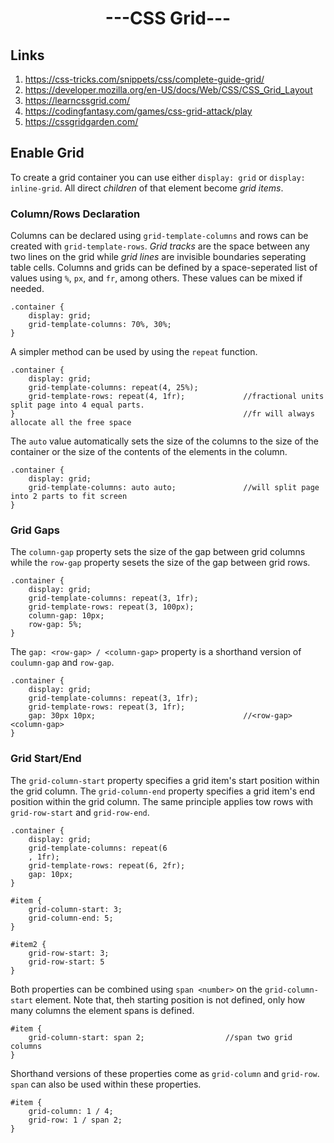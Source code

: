 <h1 align=center>---CSS Grid---</h1>

## Links

1. https://css-tricks.com/snippets/css/complete-guide-grid/
2. https://developer.mozilla.org/en-US/docs/Web/CSS/CSS_Grid_Layout
3. https://learncssgrid.com/
4. https://codingfantasy.com/games/css-grid-attack/play
5. https://cssgridgarden.com/

## Enable Grid
To create a grid container you can use either ```display: grid``` or ```display: inline-grid```. All direct <em>children</em> of that element become <em>grid items</em>.


### Column/Rows Declaration
Columns can be declared using ```grid-template-columns``` and rows can be created with ```grid-template-rows```. <em>Grid tracks</em> are the space between any two lines on the grid while <em>grid lines</em> are invisible boundaries seperating table cells. Columns and grids can be defined by a space-seperated list of values using ```%```, ```px```, and ```fr```, among others. These values can be mixed if needed.

    .container {
        display: grid;
        grid-template-columns: 70%, 30%;
    }

A simpler method can be used by using the ```repeat``` function.

    .container {
        display: grid;
        grid-template-columns: repeat(4, 25%);
        grid-template-rows: repeat(4, 1fr);             //fractional units split page into 4 equal parts.
    }                                                   //fr will always allocate all the free space

The ```auto``` value automatically sets the size of the columns to the size of the container or the size of the contents of the elements in the column.

    .container {
        display: grid;
        grid-template-columns: auto auto;               //will split page into 2 parts to fit screen
    }

### Grid Gaps
The ```column-gap``` property sets the size of the gap between grid columns while the ```row-gap``` property sesets the size of the gap between grid rows.

    .container {
        display: grid;
        grid-template-columns: repeat(3, 1fr);
        grid-template-rows: repeat(3, 100px);
        column-gap: 10px;
        row-gap: 5%;
    }

The ```gap: <row-gap> / <column-gap>``` property is a shorthand version of ```coulumn-gap``` and ```row-gap```. 

    .container {
        display: grid;
        grid-template-columns: repeat(3, 1fr);
        grid-template-rows: repeat(3, 1fr);
        gap: 30px 10px;                                 //<row-gap> <column-gap>
    }

### Grid Start/End
The ```grid-column-start``` property specifies a grid item's start position within the grid column. The ```grid-column-end``` property specifies a grid item's end position within the grid column. The same principle applies tow rows with ```grid-row-start``` and ```grid-row-end```.

    .container {
        display: grid;
        grid-template-columns: repeat(6
        , 1fr);
        grid-template-rows: repeat(6, 2fr);
        gap: 10px;
    }

    #item {
        grid-column-start: 3;
        grid-column-end: 5;
    }

    #item2 {
        grid-row-start: 3;
        grid-row-start: 5
    }
    
Both properties can be combined using ```span <number>``` on the ```grid-column-start``` element. Note that, theh starting position is not defined, only how many columns the element spans is defined.

    #item {
        grid-column-start: span 2;                  //span two grid columns
    }

Shorthand versions of these properties come as ```grid-column``` and ```grid-row```. ```span``` can also be used within these properties.

    #item {
        grid-column: 1 / 4;
        grid-row: 1 / span 2;
    }

